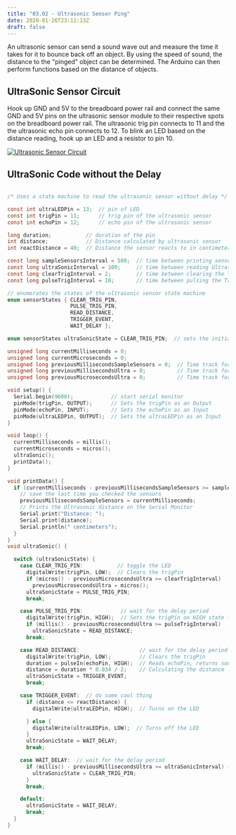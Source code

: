 ```yaml
---
title: "03.02 - Ultrasonic Sensor Ping"
date: 2020-01-26T23:11:13Z
draft: false
---
```


An ultrasonic sensor can send a sound wave out and measure the time it takes for it to bounce back off an object. By using the speed of sound, the distance to the "pinged" object can be determined. The Arduino can then perform functions based on the distance of objects.

## UltraSonic Sensor Circuit

Hook up GND and 5V to the breadboard power rail and connect the same GND and 5V pins on the ultrasonic sensor module to their respective spots on the breadboard power rail. The ultrasonic trig pin connects to 11 and the the ultrasonic echo pin connects to 12. To blink an LED based on the distance reading, hook up an LED and a resistor to pin 10.

[![Ultrasonic Sensor Circuit](3-0-introduction/ultrasonic-sensor-circuit-with-led.png)](3-0-introduction/ultrasonic-sensor-circuit-with-led.png)

## UltraSonic Code without the Delay

```C

/* Uses a state machine to read the ultrasonic sensor without delay */

const int ultraLEDPin = 13;  // pin of LED
const int trigPin = 11;      // trig pin of the ultrasonic sensor
const int echoPin = 12;      // echo pin of the ultrasonic sensor

long duration;           // duration of the pin
int distance;            // Distance calculated by ultrasonic sensor
int reactDistance = 40;  // Distance the sensor reacts to in centimeters

const long sampleSensorsInterval = 500;  // time between printing sensor values
const long ultraSonicInterval = 100;     // time between reading Ultrasonic Sensor
const long clearTrigInterval = 2;        // time between clearing the Trig Pin
const long pulseTrigInterval = 10;       // time between pulsing the Trig Pin

// enumerates the states of the ultrasonic sensor state machine
enum sensorStates { CLEAR_TRIG_PIN,
                    PULSE_TRIG_PIN,
                    READ_DISTANCE,
                    TRIGGER_EVENT,
                    WAIT_DELAY };

enum sensorStates ultraSonicState = CLEAR_TRIG_PIN;  // sets the initial state to CLEAR_TRIG_PIN

unsigned long currentMilliseconds = 0;
unsigned long currentMicroseconds = 0;
unsigned long previousMillisecondsSampleSensors = 0;  // Time track for sensor reading
unsigned long previousMillisecondsUltra = 0;          // Time track for Ultrasonic Sensor
unsigned long previousMicrosecondsUltra = 0;          // Time track for Ultrasonic Sensor

void setup() {
  Serial.begin(9600);            // start serial monitor
  pinMode(trigPin, OUTPUT);      // Sets the trigPin as an Output
  pinMode(echoPin, INPUT);       // Sets the echoPin as an Input
  pinMode(ultraLEDPin, OUTPUT);  // Sets the ultraLEDPin as an Input
}

void loop() {
  currentMilliseconds = millis();
  currentMicroseconds = micros();
  ultraSonic();
  printData();
}

void printData() {
  if (currentMilliseconds - previousMillisecondsSampleSensors >= sampleSensorsInterval) {
    // save the last time you checked the sensors
    previousMillisecondsSampleSensors = currentMilliseconds;
    // Prints the Ultrasonic distance on the Serial Monitor
    Serial.print("Distance: ");
    Serial.print(distance);
    Serial.println(" centimeters");
  }
}
void ultraSonic() {

  switch (ultraSonicState) {
    case CLEAR_TRIG_PIN:           // toggle the LED
      digitalWrite(trigPin, LOW);  // Clears the trigPin
      if (micros() - previousMicrosecondsUltra >= clearTrigInterval)
        previousMicrosecondsUltra = micros();
      ultraSonicState = PULSE_TRIG_PIN;
      break;

    case PULSE_TRIG_PIN:            // wait for the delay period
      digitalWrite(trigPin, HIGH);  // Sets the trigPin on HIGH state for 10 micro seconds
      if (millis() - previousMicrosecondsUltra >= pulseTrigInterval)
        ultraSonicState = READ_DISTANCE;
      break;

    case READ_DISTANCE:                   // wait for the delay period
      digitalWrite(trigPin, LOW);         // Clears the trigPin
      duration = pulseIn(echoPin, HIGH);  // Reads echoPin, returns sound travel in microseconds
      distance = duration * 0.034 / 2;    // Calculating the distance
      ultraSonicState = TRIGGER_EVENT;
      break;

    case TRIGGER_EVENT:  // do some cool thing
      if (distance <= reactDistance) {
        digitalWrite(ultraLEDPin, HIGH);  // Turns on the LED

      } else {
        digitalWrite(ultraLEDPin, LOW);  // Turns off the LED
      }
      ultraSonicState = WAIT_DELAY;
      break;

    case WAIT_DELAY:  // wait for the delay period
      if (millis() - previousMillisecondsUltra >= ultraSonicInterval) {
        ultraSonicState = CLEAR_TRIG_PIN;
      }
      break;

    default:
      ultraSonicState = WAIT_DELAY;
      break;
  }
}

```
